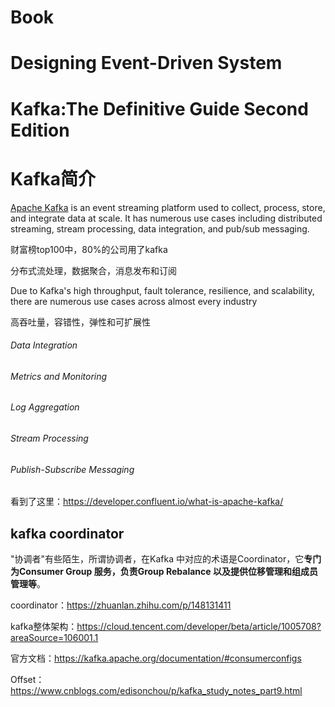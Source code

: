 # Book




# Designing Event-Driven System









# Kafka:The Definitive Guide Second Edition





# Kafka简介

[Apache Kafka](https://www.confluent.io/what-is-apache-kafka/) is an event streaming platform used to collect, process, store, and integrate data at scale. It has numerous use cases including distributed streaming, stream processing, data integration, and pub/sub messaging.

财富榜top100中，80%的公司用了kafka

分布式流处理，数据聚合，消息发布和订阅

Due to Kafka's high throughput, fault tolerance, resilience, and scalability, there are numerous use cases across almost every industry 

高吞吐量，容错性，弹性和可扩展性

###### Data Integration

###### Metrics and Monitoring

###### Log Aggregation

###### Stream Processing

###### Publish-Subscribe Messaging



看到了这里：https://developer.confluent.io/what-is-apache-kafka/



## kafka coordinator

"协调者"有些陌生，所谓协调者，在Kafka 中对应的术语是Coordinator，它**专门为Consumer Group 服务，负责Group Rebalance 以及提供位移管理和组成员管理等**。

coordinator：https://zhuanlan.zhihu.com/p/148131411

kafka整体架构：https://cloud.tencent.com/developer/beta/article/1005708?areaSource=106001.1

官方文档：https://kafka.apache.org/documentation/#consumerconfigs

Offset：https://www.cnblogs.com/edisonchou/p/kafka_study_notes_part9.html